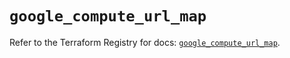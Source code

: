 # `google_compute_url_map`

Refer to the Terraform Registry for docs: [`google_compute_url_map`](https://registry.terraform.io/providers/hashicorp/google-beta/6.15.0/docs/resources/google_compute_url_map).
